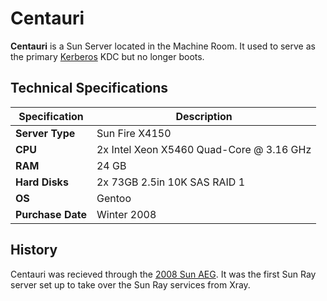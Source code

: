 # Centauri

**Centauri** is a Sun Server located in the Machine Room. It used to serve as the primary [Kerberos](../../../obsolete/kerberos.md) KDC but no longer boots.

## Technical Specifications

| **Specification** | Description                              |
| ----------------- | ---------------------------------------- |
| **Server Type**   | Sun Fire X4150                           |
| **CPU**           | 2x Intel Xeon X5460 Quad-Core @ 3.16 GHz |
| **RAM**           | 24 GB                                    |
| **Hard Disks**    | 2x 73GB 2.5in 10K SAS RAID 1             |
| **OS**            | Gentoo                                   |
| **Purchase Date** | Winter 2008                              |

## History

Centauri was recieved through the [2008 Sun AEG](../../history/2008-sun-aeg.md). It was the first Sun Ray server set up to take over the Sun Ray services from Xray.

